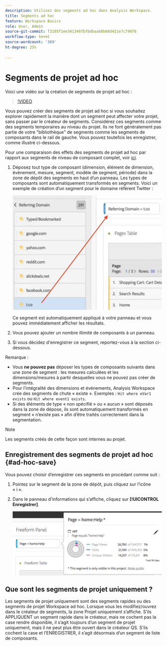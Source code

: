 ```yaml
---
description: Utilisez des segments ad hoc dans Analysis Workspace.
title: Segments ad hoc
feature: Workspace Basics
role: User, Admin
source-git-commit: f3185f1ee341348fb7bdbaab8b68d421e7c79076
workflow-type: tm+mt
source-wordcount: '369'
ht-degree: 25%

---
```



# Segments de projet ad hoc

Voici une vidéo sur la création de segments de projet ad hoc :

>[!VIDEO](https://video.tv.adobe.com/v/23978/?quality=12)

Vous pouvez créer des segments de projet ad hoc si vous souhaitez explorer rapidement la manière dont un segment peut affecter votre projet, sans passer par le créateur de segments. Considérez ces segments comme des segments temporaires au niveau du projet. Ils ne font généralement pas partie de votre &quot;bibliothèque&quot; de segments comme les segments de composants dans le rail de gauche. Vous pouvez toutefois les enregistrer, comme illustré ci-dessous.

Pour une comparaison des effets des segments de projet ad hoc par rapport aux segments de niveau de composant complet, voir [ici](/help/analyze/analysis-workspace/components/segments/t-freeform-project-segment.md).

1. Déposez tout type de composant (dimension, élément de dimension, événement, mesure, segment, modèle de segment, période) dans la zone de dépôt des segments en haut d’un panneau. Les types de composants sont automatiquement transformés en segments.
Voici un exemple de création d’un segment pour le domaine référent Twitter :

   ![](assets/ad-hoc1.png)

   Ce segment est automatiquement appliqué à votre panneau et vous pouvez immédiatement afficher les résultats.

1. Vous pouvez ajouter un nombre illimité de composants à un panneau.
1. Si vous décidez d&#39;enregistrer ce segment, reportez-vous à la section ci-dessous.

Remarque :

* Vous **ne pouvez pas** déposer les types de composants suivants dans une zone de segment : les mesures calculées et les dimensions/mesures à partir desquelles vous ne pouvez pas créer de segments.
* Pour l’intégralité des dimensions et événements, Analysis Workspace crée des segments de chute « existe ». Exemples : `Hit where eVar1 exists` ou `Hit where event1 exists`.
* Si des éléments de type « non spécifié » ou « aucun » sont déposés dans la zone de dépose, ils sont automatiquement transformés en segment « n’existe pas » afin d’être traités correctement dans la segmentation.

>[!NOTE]
>
>Les segments créés de cette façon sont internes au projet.

## Enregistrement des segments de projet ad hoc {#ad-hoc-save}

Vous pouvez choisir d’enregistrer ces segments en procédant comme suit :

1. Pointez sur le segment de la zone de dépôt, puis cliquez sur l’icône « i ».
1. Dans le panneau d’informations qui s’affiche, cliquez sur **[!UICONTROL Enregistrer]**.

   ![](assets/segment-info.png)

## Que sont les segments de projet uniquement ?

Les segments de projet uniquement sont des segments rapides ou des segments de projet Workspace ad hoc. Lorsque vous les modifiez/ouvrez dans le créateur de segments, la zone Projet uniquement s’affiche. S’ils APPLIQUENT un segment rapide dans le créateur, mais ne cochent pas la case rendre disponible, il s’agit toujours d’un segment de projet uniquement, mais il ne peut plus être ouvert dans le créateur QS. S’ils cochent la case et l’ENREGISTRER, il s’agit désormais d’un segment de liste de composants.